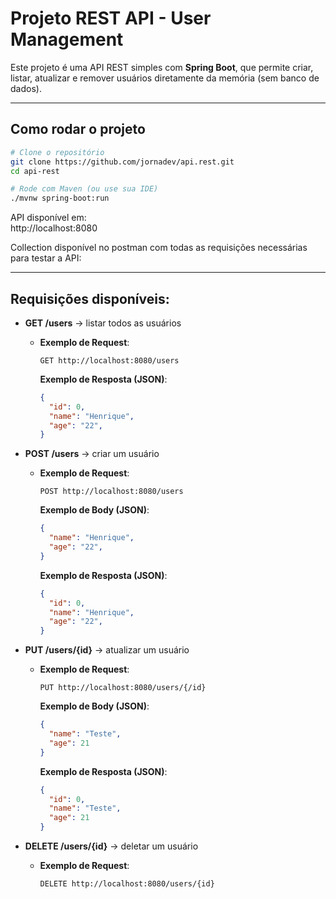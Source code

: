 
#  Projeto REST API - User Management

Este projeto é uma API REST simples com **Spring Boot**, que permite criar, listar, atualizar e remover usuários diretamente da memória (sem banco de dados).

---

##  Como rodar o projeto

```bash
# Clone o repositório
git clone https://github.com/jornadev/api.rest.git
cd api-rest

# Rode com Maven (ou use sua IDE)
./mvnw spring-boot:run
```

API disponível em:  
http://localhost:8080

Collection disponível no postman com todas as requisições necessárias para testar a API: 

---

## Requisições disponíveis:

- **GET /users** → listar todos as usuários
  - **Exemplo de Request**:
    ```http
    GET http://localhost:8080/users
    ```
    **Exemplo de Resposta (JSON)**:
    ```json
    {
      "id": 0,
      "name": "Henrique",
      "age": "22",
    }
    ```

- **POST /users** → criar um usuário
  
  - **Exemplo de Request**:
    ```http
    POST http://localhost:8080/users
    ```

     **Exemplo de Body (JSON)**:
    ```json
    {
      "name": "Henrique",
      "age": "22",
    }
    ```
    
    **Exemplo de Resposta (JSON)**:
    ```json
    {
      "id": 0,
      "name": "Henrique",
      "age": "22",
    }
    ```

- **PUT /users/{id}** → atualizar um usuário
  
  - **Exemplo de Request**:
    ```http
    PUT http://localhost:8080/users/{/id}
    ```
     **Exemplo de Body (JSON)**:
    ```json
    {
      "name": "Teste",
      "age": 21
    }
    ```
    
    **Exemplo de Resposta (JSON)**:
    ```json
    {
      "id": 0,
      "name": "Teste",
      "age": 21
    }
    ```

- **DELETE /users/{id}** → deletar um usuário
  
  - **Exemplo de Request**:
    ```http
    DELETE http://localhost:8080/users/{id}
    ```
